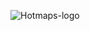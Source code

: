 <p><img alt="Hotmaps-logo" src="https://www.hotmaps-project.eu/wp-content/uploads/2017/02/logo.svg"/></p>
